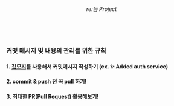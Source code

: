 <div align="center"><em>re:듬 Project</em></div>

<br/><br/><br/>



### 커밋 메시지 및 내용의 관리를 위한 규칙
#### 1. [깃모지](https://gitmoji.dev)를 사용해서 커밋메시지 작성하기 (ex. ✨ Added auth service)
#### 2. commit & push 전 꼭 pull 하기!
#### 3. 최대한 PR(Pull Request) 활용해보기!
